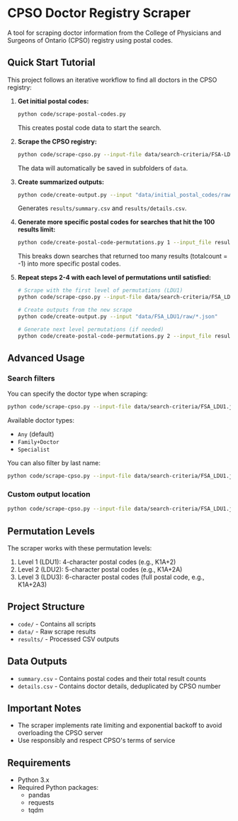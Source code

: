 # CPSO Doctor Registry Scraper

A tool for scraping doctor information from the College of Physicians and Surgeons of Ontario (CPSO) registry using postal codes.

## Quick Start Tutorial

This project follows an iterative workflow to find all doctors in the CPSO registry:

1. **Get initial postal codes:**
   ```bash
   python code/scrape-postal-codes.py
   ```
   This creates postal code data to start the search.

2. **Scrape the CPSO registry:**
   ```bash
   python code/scrape-cpso.py --input-file data/search-criteria/FSA-LDU0.json
   ```
   The data will automatically be saved in subfolders of `data`.

3. **Create summarized outputs:**
   ```bash
   python code/create-output.py --input "data/initial_postal_codes/raw/*.json"
   ```
   Generates `results/summary.csv` and `results/details.csv`.

4. **Generate more specific postal codes for searches that hit the 100 results limit:**
   ```bash
   python code/create-postal-code-permutations.py 1 --input_file results/summary.csv
   ```
   This breaks down searches that returned too many results (totalcount = -1) into more specific postal codes.

5. **Repeat steps 2-4 with each level of permutations until satisfied:**
   ```bash
   # Scrape with the first level of permutations (LDU1)
   python code/scrape-cpso.py --input-file data/search-criteria/FSA_LDU1.json
   
   # Create outputs from the new scrape
   python code/create-output.py --input "data/FSA_LDU1/raw/*.json"
   
   # Generate next level permutations (if needed)
   python code/create-postal-code-permutations.py 2 --input_file results/summary.csv
   ```

## Advanced Usage

### Search filters

You can specify the doctor type when scraping:
```bash
python code/scrape-cpso.py --input-file data/search-criteria/FSA_LDU1.json --doctor-type "Family+Doctor"
```

Available doctor types:
- `Any` (default)
- `Family+Doctor`
- `Specialist`

You can also filter by last name:
```bash
python code/scrape-cpso.py --input-file data/search-criteria/FSA_LDU1.json --last-name "Smith"
```

### Custom output location
```bash
python code/scrape-cpso.py --input-file data/search-criteria/FSA_LDU1.json --output-dir data/custom_output
```

## Permutation Levels

The scraper works with these permutation levels:
1. Level 1 (LDU1): 4-character postal codes (e.g., K1A+2)
2. Level 2 (LDU2): 5-character postal codes (e.g., K1A+2A)
3. Level 3 (LDU3): 6-character postal codes (full postal code, e.g., K1A+2A3)

## Project Structure

- `code/` - Contains all scripts
- `data/` - Raw scrape results
- `results/` - Processed CSV outputs 

## Data Outputs

- `summary.csv` - Contains postal codes and their total result counts
- `details.csv` - Contains doctor details, deduplicated by CPSO number

## Important Notes

- The scraper implements rate limiting and exponential backoff to avoid overloading the CPSO server
- Use responsibly and respect CPSO's terms of service

## Requirements

- Python 3.x
- Required Python packages:
  - pandas
  - requests
  - tqdm